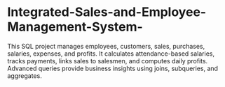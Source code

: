 # Integrated-Sales-and-Employee-Management-System-
This SQL project manages employees, customers, sales, purchases, salaries, expenses, and profits. It calculates attendance-based salaries, tracks payments, links sales to salesmen, and computes daily profits. Advanced queries provide business insights using joins, subqueries, and aggregates.
